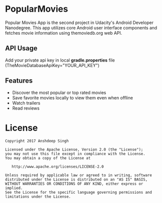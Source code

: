 # PopularMovies
Popular Movies App is the second project in Udacity's Android Developer Nanodegree. This app utilizes core Android user interface components and fetches movie information using themoviedb.org web API.

## API Usage
Add your private api key in local **gradle.properties** file (TheMovieDatabaseApiKey="YOUR_API_KEY")</br>

## Features

* Discover the most popular or top rated movies
* Save favorite movies locally to view them even when offline
* Watch trailers
* Read reviews

License
=======

    Copyright 2017 Anshdeep Singh

    Licensed under the Apache License, Version 2.0 (the "License");
    you may not use this file except in compliance with the License.
    You may obtain a copy of the License at

       http://www.apache.org/licenses/LICENSE-2.0

    Unless required by applicable law or agreed to in writing, software
    distributed under the License is distributed on an "AS IS" BASIS,
    WITHOUT WARRANTIES OR CONDITIONS OF ANY KIND, either express or implied.
    See the License for the specific language governing permissions and
    limitations under the License.
